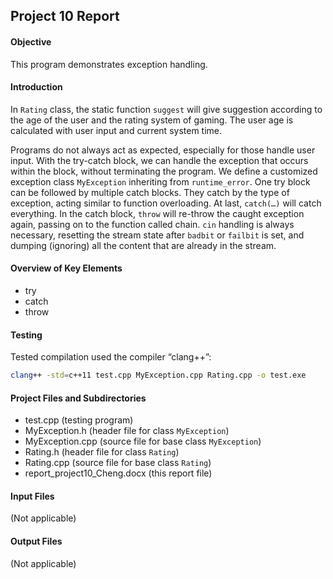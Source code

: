 ## Project 10 Report
#### Objective
This program demonstrates exception handling.

#### Introduction
In `Rating` class, the static function `suggest` will give suggestion according to the age of the user and the rating system of gaming. The user age is calculated with user input and current system time.

Programs do not always act as expected, especially for those handle user input. With the try-catch block, we can handle the exception that occurs within the block, without terminating the program. We define a customized exception class `MyException` inheriting from `runtime_error`.
One try block can be followed by multiple catch blocks. They catch by the type of exception, acting similar to function overloading. At last, `catch(…)` will catch everything. In the catch block, `throw` will re-throw the caught exception again, passing on to the function called chain.
`cin` handling is always necessary, resetting the stream state after `badbit` or `failbit` is set, and dumping (ignoring) all the content that are already in the stream.

#### Overview of Key Elements
- try
- catch
- throw

#### Testing
Tested compilation used the compiler “clang++”:

```bash
clang++ -std=c++11 test.cpp MyException.cpp Rating.cpp -o test.exe
```

#### Project Files and Subdirectories
- test.cpp (testing program)
- MyException.h (header file for class ` MyException `) 
- MyException.cpp (source file for base class ` MyException `)
- Rating.h (header file for class `Rating`) 
- Rating.cpp (source file for base class `Rating`)
- report\_project10\_Cheng.docx (this report file)

#### Input Files
(Not applicable)

#### Output Files
(Not applicable)
